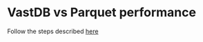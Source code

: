 # VastDB vs Parquet performance

Follow the steps described [here](https://github.com/snowch/vast-docker-compose-examples/blob/main/jupyter-pyspark/examples/taxi_data/yellow_tax_data_pt0_introduction.ipynb)
